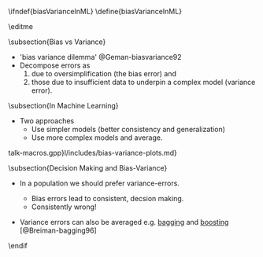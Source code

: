 \ifndef{biasVarianceInML}
\define{biasVarianceInML}

\editme

\subsection{Bias vs Variance}

* 'bias variance dilemma' @Geman-biasvariance92
* Decompose errors as 
    1. due to oversimplification (the bias error) and 
	2. those due to insufficient data to underpin a complex model (variance error).

\subsection{In Machine Learning}

* Two approaches
   * Use simpler models (better consistency and generalization)
   * Use more complex models and average.

talk-macros.gpp}l/includes/bias-variance-plots.md}

\subsection{Decision Making and Bias-Variance}

* In a population we should prefer variance-errors. 
    * Bias errors lead to consistent, decsion making.
	* Consistently wrong!
	
* Variance errors can also be averaged e.g. [bagging](https://en.wikipedia.org/wiki/Bootstrap_aggregating) and [boosting](https://en.wikipedia.org/wiki/Boosting_(machine_learning)) [@Breiman-bagging96] 

\endif
